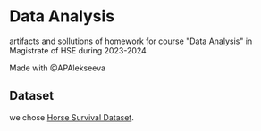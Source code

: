 # Data Analysis

artifacts and sollutions of homework for course "Data Analysis" in Magistrate of HSE during 2023-2024

Made with @APAlekseeva

## Dataset
we chose [Horse Survival Dataset](https://www.kaggle.com/datasets/yasserh/horse-survival-dataset).
